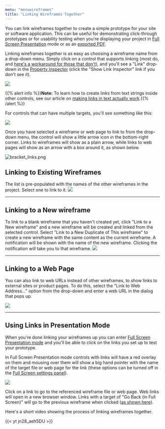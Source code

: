 ```yaml
---
menu: "menuwireframes"
title: "Linking Wireframes Together"
---
```


You can link wireframes together to create a simple prototype for your site or software application. This can be useful for demonstrating click-through prototypes or for usability testing when you're displaying your project in [Full Screen Presentation](../fullscreen/) mode or as an [exported PDF](../exporting/#exporting-to-pdf).

Linking wireframes together is as easy as choosing a wireframe name from a drop-down menu. Simply click on a control that supports linking (most do, and [here's a workaround for those that don't](https://support.balsamiq.com/tutorials/hotareas/)), and you'll see a "Link" drop-down in the [Property Inspector](../inspector/) (click the "Show Link Inspector" link if you don't see it).

![](//media.balsamiq.com/img/support/docs/bw/link_inspector.png)

{{% alert info %}}**Note:** To learn how to create links from text strings inside other controls, see our article on [making links in text actually work](../text/#making-links-in-text-actually-work).{{% /alert %}}

For controls that can have multiple targets, you'll see something like this:

![](//media.balsamiq.com/img/support/docs/m4d/b3/link_inspector_multi.png)

Once you have selected a wireframe or web page to link to from the drop-down menu, the control will show a little arrow icon in the bottom-right corner. Links to wireframes will show as a plain arrow, while links to web pages will show as an arrow with a box around it, as shown below.

![bracket_links.png](//media.balsamiq.com/img/support/docs/bw/bracket_links.png)


## Linking to Existing Wireframes

The list is pre-populated with the names of the other wireframes in the project. Select one to link to it.
![](//media.balsamiq.com/img/support/docs/bw/linktoexistingwireframe.png)

---

## Linking to a New wireframe

To link to a blank wireframe that you haven't created yet, click "Link to a New wireframe" and a new wireframe will be created and linked from the selected control.  Select "Link to a New Duplicate of This wireframe" to create a new wireframe with the same content as the current wireframe. A notification will be shown with the name of the new wireframe. Clicking the notification will take you to that wireframe.
![](//media.balsamiq.com/img/support/docs/bw/linktonewwireframe.png)

---

## Linking to a Web Page

You can also link to web URLs instead of other wireframes, to show links to external sites or product pages. To do this, select the "Link to Web Address..." option from the drop-down and enter a web URL in the dialog that pops up.

![](//media.balsamiq.com/img/support/docs/bw/linktourl.png)

---
## Using Links in Presentation Mode

When you're done linking your wireframes up you can enter [Full Screen Presentation mode](../fullscreen/) and you'll be able to click on the links you set up to test your prototype.

In Full Screen Presentation mode controls with links will have a red overlay on them and mousing over them will show a big hand pointer with the name of the target file or web page for the link (these options can be turned off in the [Full Screen settings panel](../fullscreen/#settings)).

![](//media.balsamiq.com/img/support/docs/m4d/b3/bighand.png)

Click on a link to go to the referenced wireframe file or web page. Web links will open in a new browser window. Links with a target of "Go Back (in Full Screen)" will go to the previous wireframe when clicked ([as shown here](https://www.youtube.com/watch?v=dY6eqvFiR6U)).

Here's a short video showing the process of linking wireframes together.

{{< yt jn28_aeh5DU >}}
